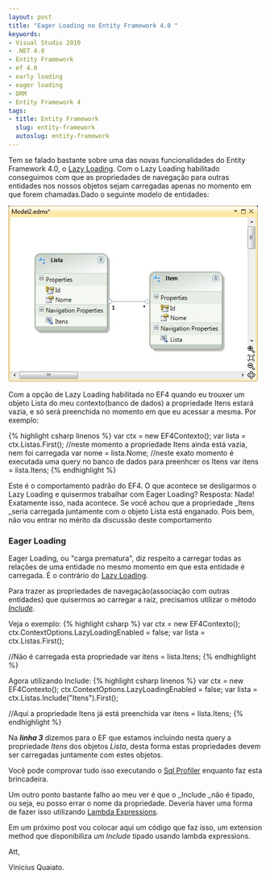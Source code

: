 ```yaml
---
layout: post
title: "Eager Loading no Entity Framework 4.0 "
keywords:
- Visual Studio 2010
- .NET 4.0
- Entity Framework
- ef 4.0
- early loading
- eager loading
- ORM
- Entity Framework 4
tags:
- title: Entity Framework
  slug: entity-framework
  autoslug: entity-framework
---
```

Tem se falado bastante sobre uma das novas funcionalidades do Entity Framework 4.0, o [Lazy Loading](http://viniciusquaiato.com/blog/lazy-loading-no-entity-framework-4-0/). Com o Lazy Loading habilitado conseguimos com que as propriedades de navegação para outras entidades nos nossos objetos sejam carregadas apenas no momento em que forem chamadas.Dado o seguinte modelo de entidades:

[<img src="/images_posts/modelo.jpg" class="post_img" />](http://viniciusquaiato.com/images_posts/modelo.jpg)

Com a opção de Lazy Loading habilitada no EF4 quando eu trouxer um objeto Lista do meu contexto(banco de dados) a propriedade Itens estará vazia, e só será preenchida no momento em que eu acessar a mesma. Por exemplo:

{% highlight csharp linenos %}
var ctx = new EF4Contexto();
var lista = ctx.Listas.First();
//neste momento a propriedade Itens ainda está vazia, nem foi carregada
var nome = lista.Nome;
//neste exato momento é executada uma query no banco de dados para preenhcer os Itens
var itens = lista.Itens;
{% endhighlight %}

Este é o comportamento padrão do EF4. O que acontece se desligarmos o Lazy Loading e quisermos trabalhar com Eager Loading? Resposta: Nada!
Exatamente isso, nada acontece. Se você achou que a propriedade _Itens _seria carregada juntamente com o objeto Lista está enganado. Pois bem, não vou entrar no mérito da discussão deste comportamento

### Eager Loading
Eager Loading, ou "carga prematura", diz respeito a carregar todas as relações de uma entidade no mesmo momento em que esta entidade é carregada.
É o contrário do [Lazy Loading](http://viniciusquaiato.com/blog/lazy-loading-no-entity-framework-4-0/).

Para trazer as propriedades de navegação(associação com outras entidades) que quisermos ao carregar a raiz, precisamos utilizar o método _[Include](http://msdn.microsoft.com/en-us/library/bb738708.aspx)_.

Veja o exemplo:
{% highlight csharp %}
var ctx = new EF4Contexto();
ctx.ContextOptions.LazyLoadingEnabled = false;
var lista = ctx.Listas.First();

//Não é carregada esta propriedade
var itens = lista.Itens;
{% endhighlight %}

Agora utilizando Include:
{% highlight csharp linenos %}
var ctx = new EF4Contexto();
ctx.ContextOptions.LazyLoadingEnabled = false;
var lista = ctx.Listas.Include("Itens").First();

//Aqui a propriedade Itens já está preenchida
var itens = lista.Itens;
{% endhighlight %}

 Na _**linha 3**_ dizemos para o EF que estamos incluindo nesta query a propriedade _Itens_ dos objetos _Lista_, desta forma estas propriedades devem ser carregadas juntamente com estes objetos.

 Você pode comprovar tudo isso executando o [Sql Profiler](http://msdn.microsoft.com/pt-br/library/cc580638.aspx) enquanto faz esta brincadeira.

 Um outro ponto bastante falho ao meu ver é que o _Include _não é tipado, ou seja, eu posso errar o nome da propriedade. Deveria haver uma forma de fazer isso utilizando [Lambda Expressions](http://msdn.microsoft.com/en-us/library/bb397687.aspx).

 Em um próximo post vou colocar aqui um código que faz isso, um extension method que disponibiliza um _Include_ tipado usando lambda expressions.

Att,

Vinicius Quaiato.
